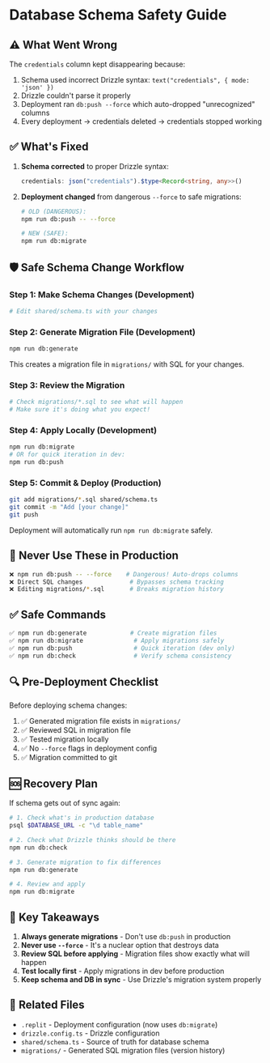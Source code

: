 # Database Schema Safety Guide

## ⚠️ What Went Wrong

The `credentials` column kept disappearing because:
1. Schema used incorrect Drizzle syntax: `text("credentials", { mode: 'json' })`
2. Drizzle couldn't parse it properly
3. Deployment ran `db:push --force` which auto-dropped "unrecognized" columns
4. Every deployment → credentials deleted → credentials stopped working

## ✅ What's Fixed

1. **Schema corrected** to proper Drizzle syntax:
   ```typescript
   credentials: json("credentials").$type<Record<string, any>>()
   ```

2. **Deployment changed** from dangerous `--force` to safe migrations:
   ```bash
   # OLD (DANGEROUS):
   npm run db:push -- --force

   # NEW (SAFE):
   npm run db:migrate
   ```

## 🛡️ Safe Schema Change Workflow

### Step 1: Make Schema Changes (Development)
```bash
# Edit shared/schema.ts with your changes
```

### Step 2: Generate Migration File (Development)
```bash
npm run db:generate
```
This creates a migration file in `migrations/` with SQL for your changes.

### Step 3: Review the Migration
```bash
# Check migrations/*.sql to see what will happen
# Make sure it's doing what you expect!
```

### Step 4: Apply Locally (Development)
```bash
npm run db:migrate
# OR for quick iteration in dev:
npm run db:push
```

### Step 5: Commit & Deploy (Production)
```bash
git add migrations/*.sql shared/schema.ts
git commit -m "Add [your change]"
git push
```

Deployment will automatically run `npm run db:migrate` safely.

## 🚫 Never Use These in Production

```bash
❌ npm run db:push -- --force    # Dangerous! Auto-drops columns
❌ Direct SQL changes             # Bypasses schema tracking
❌ Editing migrations/*.sql       # Breaks migration history
```

## ✅ Safe Commands

```bash
✅ npm run db:generate            # Create migration files
✅ npm run db:migrate              # Apply migrations safely
✅ npm run db:push                 # Quick iteration (dev only)
✅ npm run db:check                # Verify schema consistency
```

## 🔍 Pre-Deployment Checklist

Before deploying schema changes:

1. ✅ Generated migration file exists in `migrations/`
2. ✅ Reviewed SQL in migration file
3. ✅ Tested migration locally
4. ✅ No `--force` flags in deployment config
5. ✅ Migration committed to git

## 🆘 Recovery Plan

If schema gets out of sync again:

```bash
# 1. Check what's in production database
psql $DATABASE_URL -c "\d table_name"

# 2. Check what Drizzle thinks should be there
npm run db:check

# 3. Generate migration to fix differences
npm run db:generate

# 4. Review and apply
npm run db:migrate
```

## 📝 Key Takeaways

1. **Always generate migrations** - Don't use `db:push` in production
2. **Never use `--force`** - It's a nuclear option that destroys data
3. **Review SQL before applying** - Migration files show exactly what will happen
4. **Test locally first** - Apply migrations in dev before production
5. **Keep schema and DB in sync** - Use Drizzle's migration system properly

## 🔗 Related Files

- `.replit` - Deployment configuration (now uses `db:migrate`)
- `drizzle.config.ts` - Drizzle configuration
- `shared/schema.ts` - Source of truth for database schema
- `migrations/` - Generated SQL migration files (version history)

